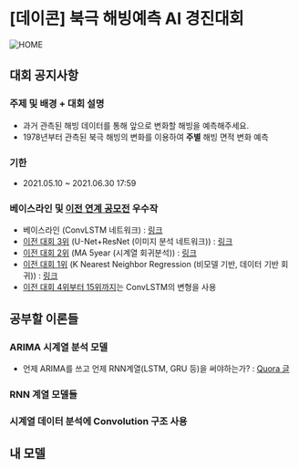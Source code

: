 # \[데이콘\] 북극 해빙예측 AI 경진대회

![HOME](https://user-images.githubusercontent.com/38153357/123811629-61f37400-d92e-11eb-880d-bc54c3ef1e7f.png)



## 대회 공지사항

### 주제 및 배경 + 대회 설명

- 과거 관측된 해빙 데이터를 통해 앞으로 변화할 해빙을 예측해주세요.
- 1978년부터 관측된 북극 해빙의 변화를 이용하여 **주별** 해빙 면적 변화 예측

### 기한

- 2021.05.10 ~ 2021.06.30 17:59

### 베이스라인 및 [이전 연계 공모전](https://dacon.io/competitions/official/235706/overview/description) 우수작

* 베이스라인 (ConvLSTM 네트워크) : [링크](https://dacon.io/competitions/official/235731/codeshare/2631?page=1&dtype=recent)
* [이전 대회 3위](https://dacon.io/more/interview/112/) (U-Net+ResNet (이미지 분석 네트워크)) : [링크](https://dacon.io/competitions/official/235706/codeshare/2531?page=1&dtype=recent)
* [이전 대회 2위](https://dacon.io/more/interview/113/) (MA 5year (시계열 회귀분석)) : [링크](https://dacon.io/competitions/official/235706/codeshare/2537?page=1&dtype=recent)
* [이전 대회 1위](https://dacon.io/more/interview/114/) (K Nearest Neighbor Regression (비모델 기반, 데이터 기반 회귀)) : [링크](https://dacon.io/competitions/official/235706/codeshare/2523?page=1&dtype=recent)
* [이전 대회 4위부터 15위까지](https://dacon.io/competitions/official/235706/codeshare/?page=1&dtype=recent&ptype=pub)는 ConvLSTM의 변형을 사용



## 공부할 이론들

### ARIMA 시계열 분석 모델

* 언제 ARIMA를 쓰고 언제 RNN계열(LSTM, GRU 등)을 써야하는가? : [Quora 글](https://www.quora.com/When-should-I-use-an-RNN-LSTM-and-when-to-use-ARIMA-for-a-time-series-forecasting-problem-What-is-the-relation-between-them)

### RNN 계열 모델들

### 시계열 데이터 분석에 Convolution 구조 사용



## 내 모델

